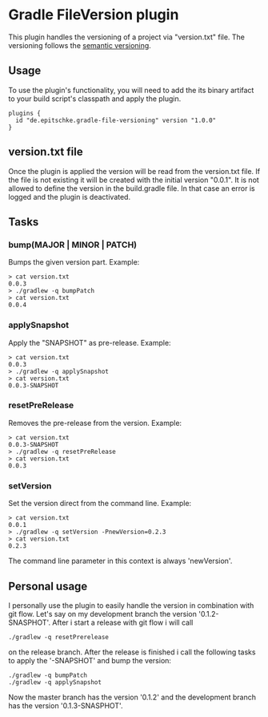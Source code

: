 # Gradle FileVersion plugin

This plugin handles the versioning of a project via "version.txt" file.
The versioning follows the [semantic versioning](https://semver.org/).

## Usage

To use the plugin's functionality, you will need to add the its binary artifact to your build script's classpath and apply the plugin.
```
plugins {
  id "de.epitschke.gradle-file-versioning" version "1.0.0"
}
```

## version.txt file

Once the plugin is applied the version will be read from the version.txt file.
If the file is not existing it will be created with the initial version "0.0.1".
It is not allowed to define the version in the build.gradle file.
In that case an error is logged and the plugin is deactivated.

## Tasks

### bump(MAJOR | MINOR | PATCH)

Bumps the given version part. Example:

```
> cat version.txt
0.0.3
> ./gradlew -q bumpPatch
> cat version.txt
0.0.4
```

### applySnapshot

Apply the "SNAPSHOT" as pre-release. Example:

```
> cat version.txt
0.0.3
> ./gradlew -q applySnapshot
> cat version.txt
0.0.3-SNAPSHOT
```

### resetPreRelease
 
Removes the pre-release from the version. Example:

```
> cat version.txt
0.0.3-SNAPSHOT
> ./gradlew -q resetPreRelease
> cat version.txt
0.0.3
```

### setVersion

Set the version direct from the command line. Example:

```
> cat version.txt
0.0.1
> ./gradlew -q setVersion -PnewVersion=0.2.3
> cat version.txt
0.2.3
```

The command line parameter in this context is always 'newVersion'.

## Personal usage

I personally use the plugin to easily handle the version in combination with git flow.
Let's say on my development branch the version '0.1.2-SNASPHOT'.
After i start a release with git flow i will call 
```
./gradlew -q resetPrerelease
```
on the release branch.
After the release is finished i call the following tasks to apply the '-SNAPSHOT' and bump the version:
```
./gradlew -q bumpPatch
./gradlew -q applySnapshot
```
Now the master branch has the version '0.1.2' and the development branch has the version '0.1.3-SNASPHOT'.